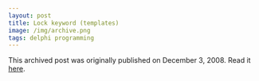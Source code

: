 ```yaml
---
layout: post
title: Lock keyword (templates)
image: /img/archive.png
tags: delphi programming
---
```

This archived post was originally published on December 3, 2008. Read it [here](/alex.ciobanu.org/index0d0b.html).

